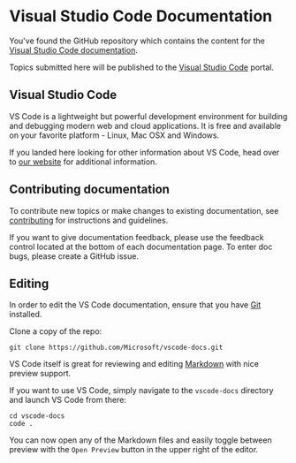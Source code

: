 # Visual Studio Code Documentation

You've found the GitHub repository which contains the content for the [Visual Studio Code documentation](https://code.visualstudio.com/docs).

Topics submitted here will be published to the [Visual Studio Code](https://code.visualstudio.com) portal.

## Visual Studio Code

VS Code is a lightweight but powerful development environment for building and debugging modern web and cloud applications.  It is free and available on your favorite platform - Linux, Mac OSX and Windows.

If you landed here looking for other information about VS Code, head over to [our website](https://code.visualstudio.com) for additional information.

## Contributing documentation

To contribute new topics or make changes to existing documentation, see [contributing](https://github.com/Microsoft/vscode-docs/blob/master/CONTRIBUTING.md) for instructions and guidelines.

If you want to give documentation feedback, please use the feedback control located at the bottom of each documentation page. To enter doc bugs, please create a GitHub issue.

## Editing

In order to edit the VS Code documentation, ensure that you have [Git](http://git-scm.com/downloads) installed.

Clone a copy of the repo:

```
git clone https://github.com/Microsoft/vscode-docs.git
```

VS Code itself is great for reviewing and editing [Markdown](https://code.visualstudio.com/docs/languages/markdown) with nice preview support.

If you want to use VS Code, simply navigate to the `vscode-docs` directory and launch VS Code from there:

```
cd vscode-docs
code .
```
You can now open any of the Markdown files and easily toggle between preview with the `Open Preview` button in the upper right of the editor.  

 
